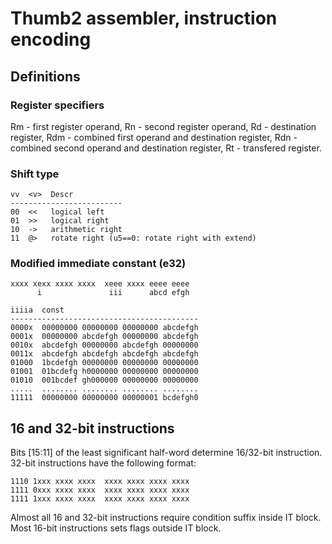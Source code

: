 # Thumb2 assembler, instruction encoding

## Definitions

### Register specifiers

Rm - first register operand, Rn - second register operand, Rd - destination register, Rdm - combined first operand and destination register, Rdn - combined second operand and destination register, Rt - transfered register.

### Shift type

	vv  <v>  Descr
	-------------------------
	00  <<   logical left
	01  >>   logical right
	10  ->   arithmetic right
	11  @>   rotate right (u5==0: rotate right with extend)
	
### Modified immediate constant (e32)

    xxxx xexx xxxx xxxx  xeee xxxx eeee eeee
          i               iii      abcd efgh
    
    iiiia  const
    ------------------------------------------
    0000x  00000000 00000000 00000000 abcdefgh
    0001x  00000000 abcdefgh 00000000 abcdefgh
    0010x  abcdefgh 00000000 abcdefgh 00000000
    0011x  abcdefgh abcdefgh abcdefgh abcdefgh
    01000  1bcdefgh 00000000 00000000 00000000
    01001  01bcdefg h0000000 00000000 00000000
    01010  001bcdef gh000000 00000000 00000000
    .....  ........ ........ ........ ........
    11111  00000000 00000000 00000001 bcdefgh0
	
## 16 and 32-bit instructions

Bits [15:11] of the least significant half-word determine 16/32-bit instruction. 32-bit instructions have the following format:

	1110 1xxx xxxx xxxx  xxxx xxxx xxxx xxxx
	1111 0xxx xxxx xxxx  xxxx xxxx xxxx xxxx
	1111 1xxx xxxx xxxx  xxxx xxxx xxxx xxxx
	
Almost all 16 and 32-bit instructions require condition suffix inside IT block. Most 16-bit instructions sets flags outside IT block.